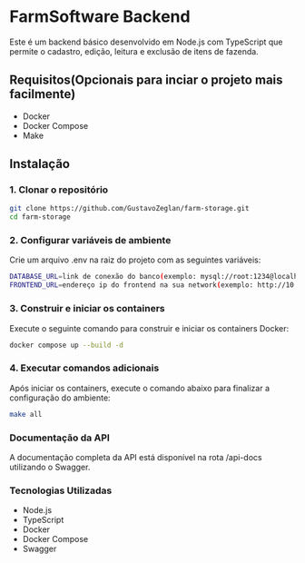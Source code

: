 # FarmSoftware Backend

Este é um backend básico desenvolvido em Node.js com TypeScript que permite o cadastro, edição, leitura e exclusão de itens de fazenda.

## Requisitos(Opcionais para inciar o projeto mais facilmente)

- Docker
- Docker Compose
- Make

## Instalação

### 1. Clonar o repositório

```bash
git clone https://github.com/GustavoZeglan/farm-storage.git
cd farm-storage

```

### 2. Configurar variáveis de ambiente

Crie um arquivo .env na raiz do projeto com as seguintes variáveis:
```bash
DATABASE_URL=link de conexão do banco(exemplo: mysql://root:1234@localhost:3306/farmsoftware)
FRONTEND_URL=endereço ip do frontend na sua network(exemplo: http://10.10.8.104:3000/)
```
### 3. Construir e iniciar os containers

Execute o seguinte comando para construir e iniciar os containers Docker:

```bash
docker compose up --build -d
```

### 4. Executar comandos adicionais

Após iniciar os containers, execute o comando abaixo para finalizar a configuração do ambiente:

```bash
make all
```

### Documentação da API

A documentação completa da API está disponível na rota /api-docs utilizando o Swagger.

### Tecnologias Utilizadas
  - Node.js
  - TypeScript
  - Docker
  - Docker Compose
  - Swagger



